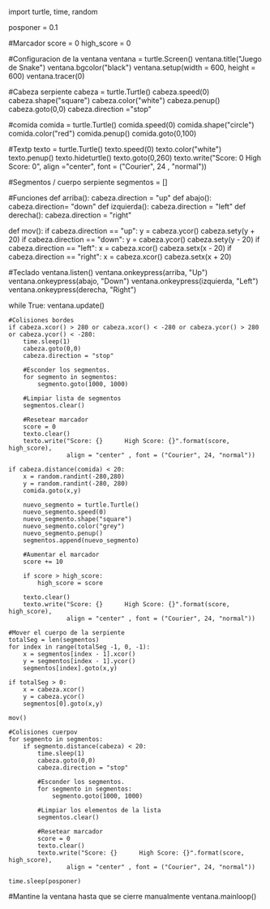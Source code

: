 import turtle, time, random

posponer = 0.1

#Marcador
score = 0 
high_score = 0

#Configuracion de la ventana
ventana = turtle.Screen()
ventana.title("Juego de Snake")
ventana.bgcolor("black")
ventana.setup(width = 600, height = 600)
ventana.tracer(0)

#Cabeza serpiente
cabeza = turtle.Turtle()
cabeza.speed(0)
cabeza.shape("square")
cabeza.color("white")
cabeza.penup()
cabeza.goto(0,0)
cabeza.direction ="stop"

#comida
comida = turtle.Turtle()
comida.speed(0)
comida.shape("circle")
comida.color("red")
comida.penup()
comida.goto(0,100)


#Textp
texto = turtle.Turtle()
texto.speed(0)
texto.color("white")
texto.penup()
texto.hideturtle()
texto.goto(0,260)
texto.write("Score: 0       High Score: 0", align ="center", font = ("Courier", 24 , "normal"))

#Segmentos / cuerpo serpiente
segmentos = []

#Funciones
def arriba():
    cabeza.direction = "up"
def abajo():
    cabeza.direction= "down"
def izquierda():
    cabeza.direction = "left"
def derecha():
    cabeza.direction = "right"
    
def mov():
    if cabeza.direction == "up":
        y = cabeza.ycor()
        cabeza.sety(y + 20)
    if cabeza.direction == "down":
        y = cabeza.ycor()
        cabeza.sety(y - 20)
    if cabeza.direction == "left":
        x = cabeza.xcor()
        cabeza.setx(x - 20)
    if cabeza.direction == "right":
        x = cabeza.xcor()
        cabeza.setx(x + 20)    
        
#Teclado
ventana.listen()
ventana.onkeypress(arriba, "Up")
ventana.onkeypress(abajo, "Down")
ventana.onkeypress(izquierda, "Left")
ventana.onkeypress(derecha, "Right")

while True:
    ventana.update()
    
    #Colisiones bordes
    if cabeza.xcor() > 280 or cabeza.xcor() < -280 or cabeza.ycor() > 280 or cabeza.ycor() < -280:
        time.sleep(1)
        cabeza.goto(0,0)
        cabeza.direction = "stop"
        
        #Esconder los segmentos.
        for segmento in segmentos:
            segmento.goto(1000, 1000)
            
        #Limpiar lista de segmentos
        segmentos.clear()
        
        #Resetear marcador
        score = 0
        texto.clear()
        texto.write("Score: {}      High Score: {}".format(score, high_score), 
                    align = "center" , font = ("Courier", 24, "normal"))
        
    if cabeza.distance(comida) < 20:
        x = random.randint(-280,280)
        y = random.randint(-280, 280)
        comida.goto(x,y)
        
        nuevo_segmento = turtle.Turtle()
        nuevo_segmento.speed(0)
        nuevo_segmento.shape("square")
        nuevo_segmento.color("grey")
        nuevo_segmento.penup()
        segmentos.append(nuevo_segmento)
        
        #Aumentar el marcador
        score += 10
        
        if score > high_score:
            high_score = score
        
        texto.clear()
        texto.write("Score: {}      High Score: {}".format(score, high_score), 
                    align = "center" , font = ("Courier", 24, "normal"))
        
    #Mover el cuerpo de la serpiente
    totalSeg = len(segmentos)
    for index in range(totalSeg -1, 0, -1):
        x = segmentos[index - 1].xcor()
        y = segmentos[index - 1].ycor()
        segmentos[index].goto(x,y)
        
    if totalSeg > 0:
        x = cabeza.xcor()
        y = cabeza.ycor()
        segmentos[0].goto(x,y)
        
    mov()
    
    #Colisiones cuerpov
    for segmento in segmentos:
        if segmento.distance(cabeza) < 20:
            time.sleep(1)
            cabeza.goto(0,0)
            cabeza.direction = "stop"
            
            #Esconder los segmentos.
            for segmento in segmentos:
                segmento.goto(1000, 1000)
                
            #Limpiar los elementos de la lista
            segmentos.clear()
            
            #Resetear marcador
            score = 0 
            texto.clear()
            texto.write("Score: {}      High Score: {}".format(score, high_score), 
                    align = "center" , font = ("Courier", 24, "normal"))
            
    time.sleep(posponer)

#Mantine la ventana hasta que se cierre manualmente
ventana.mainloop()
